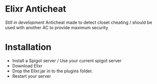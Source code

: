 # Elixr Anticheat
*Still in development*
Anticheat made to detect closet cheating / should be used with another AC to provide maximum security
# Installation
* Install a Spigot server / Use your current spigot server
* Download Elixr
* Drop the Elixr.jar in to the plugins folder.
* Restart your server
